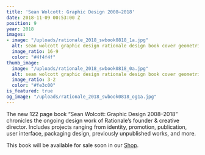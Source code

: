 ```yaml
---
title: 'Sean Wolcott: Graphic Design 2008–2018'
date: 2018-11-09 00:53:00 Z
position: 9
year: 2018
images:
- image: "/uploads/rationale_2018_swbook0818_1a.jpg"
  alt: sean wolcott graphic design rationale design book cover geometric diamond stripe
  image_ratio: 16-9
  color: "#4f4f4f"
thumb_image:
  image: "/uploads/rationale_2018_swbook0818_0a.jpg"
  alt: sean wolcott graphic design rationale design book cover geometric diamond stripe
  image_ratio: 3-2
  color: "#fe3c00"
is_featured: true
og_image: "/uploads/rationale_2018_swbook0818_og1a.jpg"
---
```


The new 122 page book “Sean Wolcott: Graphic Design 2008–2018” chronicles the ongoing design work of Rationale’s founder & creative director. Includes projects ranging from identity, promotion, publication, user interface, packaging design, previously unpublished works, and more.

This book will be available for sale soon in our [Shop](https://rationale-design.com/shop/sean-wolcott-graphic-design/).